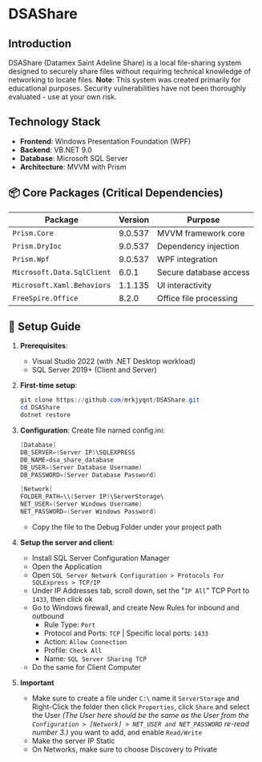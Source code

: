 # DSAShare
## Introduction
DSAShare (Datamex Saint Adeline Share) is a local file-sharing system designed to securely share files without requiring technical knowledge of networking to locate files. **Note**: This system was created primarily for educational purposes. Security vulnerabilities have not been thoroughly evaluated - use at your own risk.

## Technology Stack
- **Frontend**: Windows Presentation Foundation (WPF)  
- **Backend**: VB.NET 9.0  
- **Database**: Microsoft SQL Server  
- **Architecture**: MVVM with Prism  

## 📦 Core Packages (Critical Dependencies)
| Package | Version | Purpose |
|---------|---------|---------|
| `Prism.Core` | 9.0.537 | MVVM framework core |
| `Prism.DryIoc` | 9.0.537 | Dependency injection |
| `Prism.Wpf` | 9.0.537 | WPF integration |
| `Microsoft.Data.SqlClient` | 6.0.1 | Secure database access |
| `Microsoft.Xaml.Behaviors` | 1.1.135 | UI interactivity |
| `FreeSpire.Office` | 8.2.0 | Office file processing |

## 🚀 Setup Guide
1. **Prerequisites**:
    - Visual Studio 2022 (with .NET Desktop workload)
    - SQL Server 2019+ (Client and Server)

2. **First-time setup**:
   ```powershell
   git clone https://github.com/mrkjyqnt/DSAShare.git
   cd DSAShare
   dotnet restore

3. **Configuration**: Create file named config.ini:
    ```powershell
    [Database]
    DB_SERVER=(Server IP)\SQLEXPRESS
    DB_NAME=dsa_share_database
    DB_USER=(Server Database Username)
    DB_PASSWORD=(Server Database Password)
    
    [Network]
    FOLDER_PATH=\\(Server IP)\ServerStorage\
    NET_USER=(Server Windows Username)
    NET_PASSWORD=(Server Windows Password)
    ```
    - Copy the file to the Debug Folder under your project path
    
4. **Setup the server and client**: 
    - Install SQL Server Configuration Manager
    - Open the Application
    - Open `SQL Server Network Configuration > Protocols For SQLExpress > TCP/IP`
    - Under IP Addresses tab, scroll down, set the "`IP All`" TCP Port to `1433`, then click ok
    - Go to Windows firewall, and create New Rules for inbound and outbound
        - Rule Type: `Port`
        - Protocol and Ports: `TCP` | Specific local ports: `1433`
        - Action: `Allow Connection`
        - Profile: `Check All`
        - Name: `SQL Server Sharing TCP`
    - Do the same for Client Computer
    
5. **Important**
    - Make sure to create a file under `C:\` name it `ServerStorage` and Right-Click the folder then click `Properties`, click `Share` and select the User *(The User here should be the same as the User from the `Configuration > [Network] > NET_USER and NET_PASSWORD` re-read number 3.)* you want to add, and enable `Read/Write`
    - Make the server IP Static
    - On Networks, make sure to choose Discovery to Private

